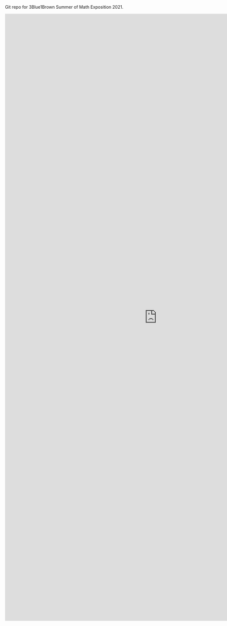 Git repo for 3Blue1Brown Summer of Math Exposition 2021.

<embed src="https://simonkvantdator.github.io/SoME1/main.pdf" width="1000px" height="2000px" />
